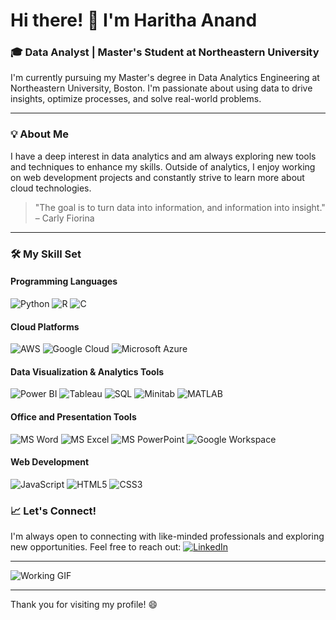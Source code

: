 # Hi there! 👋 I'm Haritha Anand

### 🎓 Data Analyst | Master's Student at Northeastern University

I'm currently pursuing my Master's degree in Data Analytics Engineering at Northeastern University, Boston. I'm passionate about using data to drive insights, optimize processes, and solve real-world problems.

---

### 💡 About Me
I have a deep interest in data analytics and am always exploring new tools and techniques to enhance my skills. Outside of analytics, I enjoy working on web development projects and constantly strive to learn more about cloud technologies.

> "The goal is to turn data into information, and information into insight." – Carly Fiorina

---

### 🛠️ My Skill Set
#### **Programming Languages**
![Python](https://img.shields.io/badge/-Python-3776AB?logo=python&logoColor=white&style=for-the-badge)
![R](https://img.shields.io/badge/-R-276DC3?logo=r&logoColor=white&style=for-the-badge)
![C](https://img.shields.io/badge/-C-00599C?logo=c&logoColor=white&style=for-the-badge)

#### **Cloud Platforms**
![AWS](https://img.shields.io/badge/-AWS-232F3E?logo=amazon-aws&logoColor=white&style=for-the-badge)
![Google Cloud](https://img.shields.io/badge/-Google%20Cloud-4285F4?logo=google-cloud&logoColor=white&style=for-the-badge)
![Microsoft Azure](https://img.shields.io/badge/-Microsoft%20Azure-0078D4?logo=microsoft-azure&logoColor=white&style=for-the-badge)

#### **Data Visualization & Analytics Tools**
![Power BI](https://img.shields.io/badge/-Power%20BI-F2C811?logo=power-bi&logoColor=black&style=for-the-badge)
![Tableau](https://img.shields.io/badge/-Tableau-E97627?logo=tableau&logoColor=white&style=for-the-badge)
![SQL](https://img.shields.io/badge/-SQL-4479A1?logo=postgresql&logoColor=white&style=for-the-badge)
![Minitab](https://img.shields.io/badge/-Minitab-007ACC?style=for-the-badge)
![MATLAB](https://img.shields.io/badge/-MATLAB-0076A8?style=for-the-badge)

#### **Office and Presentation Tools**
![MS Word](https://img.shields.io/badge/-MS%20Word-2B579A?logo=microsoft-word&logoColor=white&style=for-the-badge)
![MS Excel](https://img.shields.io/badge/-MS%20Excel-217346?logo=microsoft-excel&logoColor=white&style=for-the-badge)
![MS PowerPoint](https://img.shields.io/badge/-MS%20PowerPoint-B7472A?logo=microsoft-powerpoint&logoColor=white&style=for-the-badge)
![Google Workspace](https://img.shields.io/badge/-Google%20Workspace-4285F4?logo=google-workspace&logoColor=white&style=for-the-badge)

#### **Web Development**
![JavaScript](https://img.shields.io/badge/-JavaScript-F7DF1E?logo=javascript&logoColor=black&style=for-the-badge)
![HTML5](https://img.shields.io/badge/-HTML5-E34F26?logo=html5&logoColor=white&style=for-the-badge)
![CSS3](https://img.shields.io/badge/-CSS3-1572B6?logo=css3&logoColor=white&style=for-the-badge)

### 📈 Let's Connect!
I'm always open to connecting with like-minded professionals and exploring new opportunities. Feel free to reach out:
[![LinkedIn](https://img.shields.io/badge/LinkedIn-%230077B5.svg?logo=linkedin&logoColor=white&style=for-the-badge)](www.linkedin.com/in/harithaanand)

---

![Working GIF](https://media.giphy.com/media/xUA7bdpLxQhsSQdyog/giphy.gif)

---

Thank you for visiting my profile! 😄
